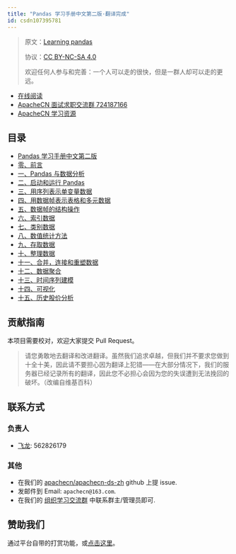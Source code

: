 ```yaml
---
title: "Pandas 学习手册中文第二版·翻译完成"
id: csdn107395781
---
```


> 原文：[Learning pandas](https://b-ok.asia/book/3427992/ca0ca8)
> 
> 协议：[CC BY-NC-SA 4.0](http://creativecommons.org/licenses/by-nc-sa/4.0/)
> 
> 欢迎任何人参与和完善：一个人可以走的很快，但是一群人却可以走的更远。

*   [在线阅读](https://ds.apachecn.org/)
*   [ApacheCN 面试求职交流群 724187166](https://jq.qq.com/?_wv=1027&k=54ujcL3)
*   [ApacheCN 学习资源](http://www.apachecn.org/)

## 目录

*   [Pandas 学习手册中文第二版](https://github.com/apachecn/apachecn-ds-zh/blob/master/docs/learning-pandas-2e/README.md)
*   [零、前言](https://github.com/apachecn/apachecn-ds-zh/blob/master/docs/learning-pandas-2e/0.md)
*   [一、Pandas 与数据分析](https://github.com/apachecn/apachecn-ds-zh/blob/master/docs/learning-pandas-2e/1.md)
*   [二、启动和运行 Pandas](https://github.com/apachecn/apachecn-ds-zh/blob/master/docs/learning-pandas-2e/2.md)
*   [三、用序列表示单变量数据](https://github.com/apachecn/apachecn-ds-zh/blob/master/docs/learning-pandas-2e/3.md)
*   [四、用数据帧表示表格和多元数据](https://github.com/apachecn/apachecn-ds-zh/blob/master/docs/learning-pandas-2e/4.md)
*   [五、数据帧的结构操作](https://github.com/apachecn/apachecn-ds-zh/blob/master/docs/learning-pandas-2e/5.md)
*   [六、索引数据](https://github.com/apachecn/apachecn-ds-zh/blob/master/docs/learning-pandas-2e/6.md)
*   [七、类别数据](https://github.com/apachecn/apachecn-ds-zh/blob/master/docs/learning-pandas-2e/7.md)
*   [八、数值统计方法](https://github.com/apachecn/apachecn-ds-zh/blob/master/docs/learning-pandas-2e/8.md)
*   [九、存取数据](https://github.com/apachecn/apachecn-ds-zh/blob/master/docs/learning-pandas-2e/9.md)
*   [十、整理数据](https://github.com/apachecn/apachecn-ds-zh/blob/master/docs/learning-pandas-2e/10.md)
*   [十一、合并，连接和重塑数据](https://github.com/apachecn/apachecn-ds-zh/blob/master/docs/learning-pandas-2e/11.md)
*   [十二、数据聚合](https://github.com/apachecn/apachecn-ds-zh/blob/master/docs/learning-pandas-2e/12.md)
*   [十三、时间序列建模](https://github.com/apachecn/apachecn-ds-zh/blob/master/docs/learning-pandas-2e/13.md)
*   [十四、可视化](https://github.com/apachecn/apachecn-ds-zh/blob/master/docs/learning-pandas-2e/14.md)
*   [十五、历史股价分析](https://github.com/apachecn/apachecn-ds-zh/blob/master/docs/learning-pandas-2e/15.md)

## 贡献指南

本项目需要校对，欢迎大家提交 Pull Request。

> 请您勇敢地去翻译和改进翻译。虽然我们追求卓越，但我们并不要求您做到十全十美，因此请不要担心因为翻译上犯错——在大部分情况下，我们的服务器已经记录所有的翻译，因此您不必担心会因为您的失误遭到无法挽回的破坏。（改编自维基百科）

## 联系方式

### 负责人

*   [飞龙](https://github.com/wizardforcel): 562826179

### 其他

*   在我们的 [apachecn/apachecn-ds-zh](https://github.com/apachecn/apachecn-ds-zh) github 上提 issue.
*   发邮件到 Email: `apachecn@163.com`.
*   在我们的 [组织学习交流群](http://www.apachecn.org/organization/348.html) 中联系群主/管理员即可.

## 赞助我们

通过平台自带的打赏功能，或[点击这里](https://imgconvert.csdnimg.cn/aHR0cDovL2hvbWUuYXBhY2hlY24ub3JnL2ltZy9hYm91dC9kb25hdGUuanBn?x-oss-process=image/format,png)。